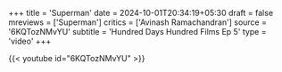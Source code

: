+++
title = 'Superman'
date = 2024-10-01T20:34:19+05:30
draft = false
mreviews = ['Superman']
critics = ['Avinash Ramachandran']
source = '6KQTozNMvYU'
subtitle = 'Hundred Days Hundred Films Ep 5'
type = 'video'
+++

{{< youtube id="6KQTozNMvYU" >}}
